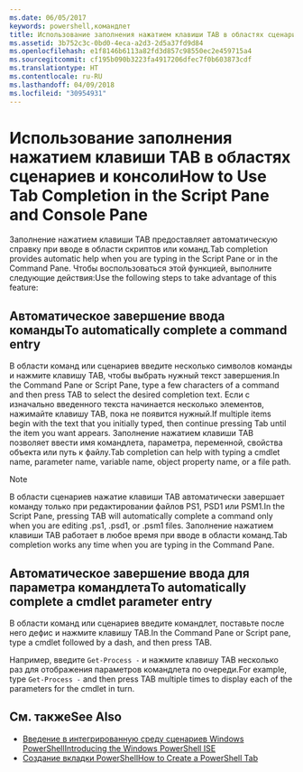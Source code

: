 ```yaml
---
ms.date: 06/05/2017
keywords: powershell,командлет
title: Использование заполнения нажатием клавиши TAB в областях сценариев и консоли
ms.assetid: 3b752c3c-0bd0-4eca-a2d3-2d5a37fd9d84
ms.openlocfilehash: e1f8146b6113a82fd3d857c98550ec2e459715a4
ms.sourcegitcommit: cf195b090b3223fa4917206dfec7f0b603873cdf
ms.translationtype: HT
ms.contentlocale: ru-RU
ms.lasthandoff: 04/09/2018
ms.locfileid: "30954931"
---
```

# <a name="how-to-use-tab-completion-in-the-script-pane-and-console-pane"></a><span data-ttu-id="fa416-103">Использование заполнения нажатием клавиши TAB в областях сценариев и консоли</span><span class="sxs-lookup"><span data-stu-id="fa416-103">How to Use Tab Completion in the Script Pane and Console Pane</span></span>

<span data-ttu-id="fa416-104">Заполнение нажатием клавиши TAB предоставляет автоматическую справку при вводе в области скриптов или команд.</span><span class="sxs-lookup"><span data-stu-id="fa416-104">Tab completion provides automatic help when you are typing in the Script Pane or in the Command Pane.</span></span> <span data-ttu-id="fa416-105">Чтобы воспользоваться этой функцией, выполните следующие действия:</span><span class="sxs-lookup"><span data-stu-id="fa416-105">Use the following steps to take advantage of this feature:</span></span>

## <a name="to-automatically-complete-a-command-entry"></a><span data-ttu-id="fa416-106">Автоматическое завершение ввода команды</span><span class="sxs-lookup"><span data-stu-id="fa416-106">To automatically complete a command entry</span></span>

<span data-ttu-id="fa416-107">В области команд или сценариев введите несколько символов команды и нажмите клавишу TAB, чтобы выбрать нужный текст завершения.</span><span class="sxs-lookup"><span data-stu-id="fa416-107">In the Command Pane or Script Pane, type a few characters of a command and then press TAB to select the desired completion text.</span></span> <span data-ttu-id="fa416-108">Если с изначально введенного текста начинается несколько элементов, нажимайте клавишу TAB, пока не появится нужный.</span><span class="sxs-lookup"><span data-stu-id="fa416-108">If multiple items begin with the text that you initially typed, then continue pressing Tab until the item you want appears.</span></span> <span data-ttu-id="fa416-109">Заполнение нажатием клавиши TAB позволяет ввести имя командлета, параметра, переменной, свойства объекта или путь к файлу.</span><span class="sxs-lookup"><span data-stu-id="fa416-109">Tab completion can help with typing a cmdlet name, parameter name, variable name, object property name, or a file path.</span></span>

> [!NOTE]
> <span data-ttu-id="fa416-110">В области сценариев нажатие клавиши TAB автоматически завершает команду только при редактировании файлов PS1, PSD1 или PSM1.</span><span class="sxs-lookup"><span data-stu-id="fa416-110">In the Script Pane, pressing TAB will automatically complete a command only when you are editing .ps1, .psd1, or .psm1 files.</span></span> <span data-ttu-id="fa416-111">Заполнение нажатием клавиши TAB работает в любое время при вводе в области команд.</span><span class="sxs-lookup"><span data-stu-id="fa416-111">Tab completion works any time when you are typing in the Command Pane.</span></span>

## <a name="to-automatically-complete-a-cmdlet-parameter-entry"></a><span data-ttu-id="fa416-112">Автоматическое завершение ввода для параметра командлета</span><span class="sxs-lookup"><span data-stu-id="fa416-112">To automatically complete a cmdlet parameter entry</span></span>

<span data-ttu-id="fa416-113">В области команд или сценариев введите командлет, поставьте после него дефис и нажмите клавишу TAB.</span><span class="sxs-lookup"><span data-stu-id="fa416-113">In the Command Pane or Script pane, type a cmdlet followed by a dash, and then press TAB.</span></span>

<span data-ttu-id="fa416-114">Например, введите `Get-Process -` и нажмите клавишу TAB несколько раз для отображения параметров командлета по очереди.</span><span class="sxs-lookup"><span data-stu-id="fa416-114">For example, type `Get-Process -` and then press TAB multiple times to display each of the parameters for the cmdlet in turn.</span></span>

## <a name="see-also"></a><span data-ttu-id="fa416-115">См. также</span><span class="sxs-lookup"><span data-stu-id="fa416-115">See Also</span></span>

- [<span data-ttu-id="fa416-116">Введение в интегрированную среду сценариев Windows PowerShell</span><span class="sxs-lookup"><span data-stu-id="fa416-116">Introducing the Windows PowerShell ISE</span></span>](Introducing-the-Windows-PowerShell-ISE.md)
- [<span data-ttu-id="fa416-117">Создание вкладки PowerShell</span><span class="sxs-lookup"><span data-stu-id="fa416-117">How to Create a PowerShell Tab</span></span>](How-to-Create-a-PowerShell-Tab-in-Windows-PowerShell-ISE.md)